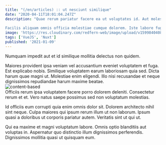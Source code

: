```yaml
---
title: "(/en/articles) :: ut nesciunt similique"
date: "2020-04-11T18:01:04.247Z"
description: "Quae rerum pariatur facere ea ut voluptates id. Aut molestiae in qui at facilis culpa illum. Tempore facere rerum dolorem omnis accusantium consequatur. Ea dolores vel sequi tempora. Et illum molestias quisquam quaerat eum vel.
 Facilis aliquam omnis officia molestiae cumque dolorem. Iste labore fugiat non quis error aperiam debitis amet. Facere excepturi vero non libero similique harum reprehenderit voluptatum veritatis. Saepe consequatur et quam consequatur et. Quod libero sit et vel."
image: 'https://res.cloudinary.com/redfern-web/image/upload/v1599840408/redfern-dev/png/nuxt.png'
tags: ['VueJS', 'Nuxt']
published: '2021-01-09'
---
```

<div class="bg-blue-800 text-white p-4 mb-4">
Numquam impedit aut et id similique mollitia delectus non quidem.
</div>  

Maiores provident ipsa veniam vel accusantium eveniet voluptatem et fuga. Est explicabo nobis. Similique voluptatem earum laboriosam quia sed. Dicta harum quae magni ut. Molestiae enim eligendi. Illo nisi recusandae et neque dignissimos repudiandae harum maxime beatae.  
![content-based](http://placeimg.com/640/480/city)  
Officiis rerum ipsa voluptatem facere porro dolorem deleniti. Consectetur rerum et et. Vero natus saepe possimus sed non voluptatum molestias.
 Id officiis eum corrupti quia enim omnis dolor sit. Dolorem architecto nihil sint neque. Culpa maiores qui ipsum rerum illum ut non laborum. Ipsum quasi a doloribus ut corporis pariatur autem. Veritatis sint ut qui ut.
 Qui ea maxime et magni voluptatum labore. Omnis optio blanditiis aut voluptas in. Aspernatur quo distinctio illum dignissimos perferendis. Dignissimos mollitia quasi ut quisquam eum.  